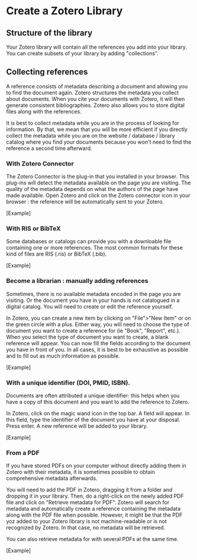 # Create a Zotero Library

## Structure of the library
Your Zotero library will contain all the references you add into your library. You can create subsets of your library by adding "collections".

## Collecting references
A reference consists of metadata describing a document and allowing you to find the document again. Zotero structures the metadata you collect about documents. When you cite your documents with Zotero, it will then generate consistent bibliographies. Zotero also allows you to store digital files along with the references.

It is best to collect metadata while you are in the process of looking for information. By that, we mean that you will be more efficient if you directly collect the metadata while you are on the website / database / library catalog where you find your documents because you won't need to find the reference a second time afterward.

### With Zotero Connector
The Zotero Connector is the plug-in that you installed in your browser. This plug-ins will detect the metadata available on the page you are visiting. The quality of the metadata depends on what the authors of the page have made available. 
Open Zotero and click on the Zotero connector icon in your browser : the reference will be automatically sent to your Zotero.

[Example]

### With RIS or BibTeX 
Some databases or catalogs can provide you with a downloable file containing one or more references. The most common formats for these kind of files are RIS (.ris) or BibTeX (.bib). 

[Example]

### Become a librarian : manually adding references
Sometimes, there is no available metadata encoded in the page you are visiting. Or the document you have in your hands is not catalogued in a digital catalog. You will need to create or edit the reference yourself. 

In Zotero, you can create a new item by clicking on "File">"New Item" or on the green circle with a plus. Either way, you will need to choose the type of document you want to create a reference for (ie "Book", "Report", etc.). When you select the type of document you want to create, a blank reference will appear. You can now fill the fields according to the document you have in front of you. In all cases, it is best to be exhaustive as possible and to fill out as much information as possible. 

[Example]

### With a unique identifier (DOI, PMID, ISBN). 
Documents are often attributed a unique identifier: this helps when you have a copy of this document and you want to add the reference to Zotero. 

In Zotero, click on the magic wand icon in the top bar. A field will appear. In this field, type the identifier of the document you have at your disposal. Press enter. A new reference will be added to your library.

[Example]

### From a PDF
If you have stored PDFs on your computer without directly adding them in Zotero with their metadata, it is sometimes possible to obtain comprehensive metadata afterwards. 

You will need to add the PDF in Zotero, dragging it from a folder and dropping it in your library. Then, do a right-click on the newly added PDF file and click on "Retrieve metadata for PDF". Zotero will search for metadata and automatically create a reference containing the metadata along with the PDF file when possible. However, it might be that the PDF yoz added to your Zotero library is not machine-readable or is not recognized by Zotero. In that case, no metadata will be retrieved.

You can also retrieve metadata for with several PDFs at the same time. 


[Example]

